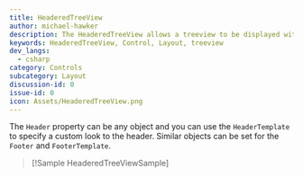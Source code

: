 ```yaml
---
title: HeaderedTreeView
author: michael-hawker
description: The HeaderedTreeView allows a treeview to be displayed with a specified header.
keywords: HeaderedTreeView, Control, Layout, treeview
dev_langs:
  - csharp
category: Controls
subcategory: Layout
discussion-id: 0
issue-id: 0
icon: Assets/HeaderedTreeView.png
---
```


The `Header` property can be any object and you can use the `HeaderTemplate` to specify a custom look to the header. Similar objects can be set for the `Footer` and `FooterTemplate`.

> [!Sample HeaderedTreeViewSample]
